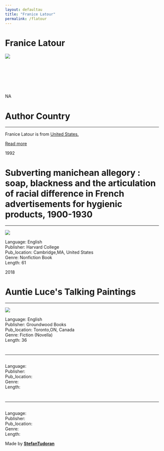 ```yaml
---
layout: defaultau
title: "Franice Latour"
permalink: /flatour
---
```

<!-- partial:index.partial.html -->
<div class="content">
    <h1>Franice Latour</h1>
    <div class="quote">
        <div><img src="https://www.miamibookfair.com/wp-content/uploads/2018/10/Latour_Francie.jpg" class="logo"></div>
    </div>
    <div class="timeline">
        <div style="padding-bottom:100px;"></div>
        <div class="block">
            <div class="date right"><p class="right"> NA </p></div>
            <div class="dot"></div>
            <div class="left first">
            <div class="author_country">
                <h1>Author Country</h1><hr>
        <div class="aclocation">    <p>Franice Latour is from <a href="http://localhost:4000/1">United States.</a></p></div>
              <div class="acreadmore">  <a href="NA" target="_blank">Read more</a></div>
            </div>
            </div>
        </div>
        <div class="block">
            <div class="date left"><p class="left">1992</p></div>
            <div class="dot"></div>
            <div class="right">
                <h1>Subverting manichean allegory : soap, blackness and the articulation of racial difference in French advertisements for hygienic products, 1900-1930</h1><hr>
                <p><img src="NA"></p>
                <p>
                Language: English<br/>
                Publisher: Harvard College<br/>
                Pub_location: Cambridge,MA, United States <br/>
                Genre: Nonfiction Book<br/>
                Length: 61</p>
            </div>
        </div>
        <div class="block">
            <div class="date right"><p class="right">2018</p></div>
            <div class="dot"></div>
            <div class="left hide">
                <h1>Auntie Luce's Talking Paintings</h1><hr>
                <p><img src="https://static.wixstatic.com/media/3781bc_688ecd6a32fa43a9ad1a55c156a969f3~mv2_d_1600_1841_s_2.jpg/v1/fill/w_552,h_636,al_c,q_80,usm_0.66_1.00_0.01,enc_auto/3781bc_688ecd6a32fa43a9ad1a55c156a969f3~mv2_d_1600_1841_s_2.jpg"></p>
                <p>Language: English<br/>
                Publisher: Groundwood Books<br/>
                Pub_location: Toronto,ON, Canada<br/>
                Genre: Fiction (Novella)<br/>
                Length: 36</p>
            </div>
        </div>
        <div class="block">
            <div class="date left"><p class="left"></p></div>
            <div class="dot"></div>
            <div class="right hide">
                <h1></h1><hr>
                <p><img src=""></p>
                <p>Language: <br/>
                Publisher: <br/>
                Pub_location: <br/>
                Genre: <br/>
                Length: </p>
            </div>
        </div>
        <div class="block">
            <div class="date right"><p class="right"></p></div>
            <div class="dot"></div>
            <div class="left hide">
                <h1></h1><hr>
                <p><img src=""></p>
                <p>Language: <br/>
                Publisher: <br/>
                Pub_location:  <br/>
                Genre: <br/>
                Length: </p>
            </div>
        </div>
        <div id="footer">
        <p id="copyright">Made by&nbsp;<strong><a href="https://www.linkedin.com/in/nicolae-stefan-tudoran-b02291127/" target="_blank">StefanTudoran</a></strong></p>
    </div>
</div>
<!-- partial -->
  <script src='https://cdnjs.cloudflare.com/ajax/libs/jquery/3.1.1/jquery.min.js'></script><script  src="assets/js/authorscript.js"></script>

